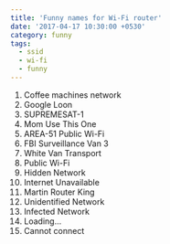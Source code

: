 ```yaml
---
title: 'Funny names for Wi-Fi router'
date: '2017-04-17 10:30:00 +0530'
category: funny
tags:
  - ssid
  - wi-fi
  - funny
---
```


1.  Coffee machines network
2.  Google Loon
3.  SUPREMESAT-1
4.  Mom Use This One
5.  AREA-51 Public Wi-Fi
6.  FBI Surveillance Van 3
7.  White Van Transport
8.  Public Wi-Fi
9.  Hidden Network
10. Internet Unavailable
11. Martin Router King
12. Unidentified Network
13. Infected Network
14. Loading...
15. Cannot connect
